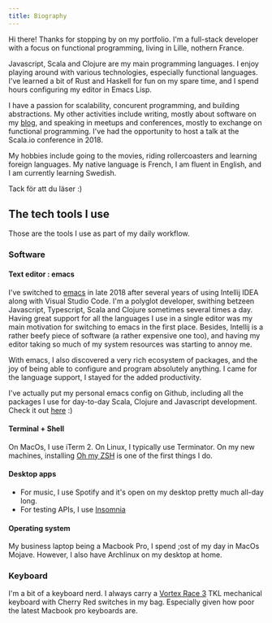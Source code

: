 ```yaml
---
title: Biography
---
```


Hi there! Thanks for stopping by on my portfolio. I'm a full-stack developer with a focus
on functional programming, living in Lille, nothern France.

Javascript, Scala and Clojure are my main programming languages. I enjoy playing around with
various technologies, especially functional languages. I've learned a bit of Rust and Haskell
for fun on my spare time, and I spend hours configuring my editor in Emacs Lisp.

I have a passion for scalability, concurent programming, and building abstractions.
My other activities include writing, mostly about software on my [blog](/blog), and
speaking in meetups and conferences, mostly to exchange on functional programming.
I've had the opportunity to host a talk at the Scala.io conference in 2018.

My hobbies include going to the movies, riding rollercoasters and learning foreign languages.
My native language is French,  I am fluent in English, and I am currently learning Swedish.

Tack för att du läser :)

## The tech tools I use

Those are the tools I use as part of my daily workflow.

### Software

#### Text editor : emacs

I've switched to [emacs](https://www.gnu.org/software/emacs/) in late 2018 after several years of using
Intellij IDEA along with Visual Studio Code. I'm a polyglot developer, swithing betzeen Javascript, Typescript,
Scala and Clojure sometimes several times a day. Having great support for all the languages I use in a single editor
was my main motivation for switching to emacs in the first place. Besides, Intellij is a rather beefy piece of software
(a rather expensive one too), and having my editor taking so much of my system resources was starting to annoy me.

With emacs, I also discovered a very rich ecosystem of packages, and the joy of being able to configure and program
absolutely anything. I came for the language support, I stayed for the added productivity.

I've actually put my personal emacs config on Github, including all the packages I use for day-to-day Scala, Clojure
and Javascript development. Check it out [here](https://github.com/gbogard/emacs.d) :)

#### Terminal + Shell

On MacOs, I use iTerm 2. On Linux, I typically use Terminator. On my new machines, installing
[Oh my ZSH](https://ohmyz.sh/) is one of the first things I do.

#### Desktop apps 

* For music, I use Spotify and it's open on my desktop pretty much all-day long.
* For testing APIs, I use [Insomnia](https://insomnia.rest/)

#### Operating system

My business laptop being a Macbook Pro, I spend ;ost of my day in MacOs Mojave. However, I also have Archlinux
on my desktop at home.  

### Keyboard

I'm a bit of a keyboard nerd. I always carry a [Vortex Race 3](https://www.youtube.com/watch?v=i_kVAxA7-SU&t=82s)
TKL mechanical keyboard with Cherry Red switches in my bag. Especially given how poor the latest Macbook pro
keyboards are.
